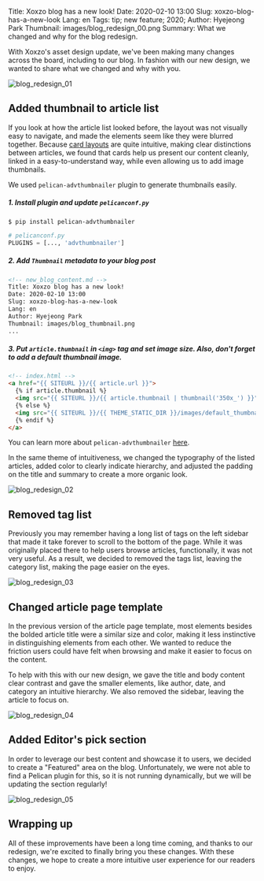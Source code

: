 Title: Xoxzo blog has a new look!
Date: 2020-02-10 13:00 
Slug: xoxzo-blog-has-a-new-look
Lang: en 
Tags: tip; new feature; 2020; 
Author: Hyejeong Park
Thumbnail: images/blog_redesign_00.png 
Summary: What we changed and why for the blog redesign.

With Xoxzo's asset design update, we've been making many changes across the board, including to our blog. In fashion with our new design, we wanted to share what we changed and why with you.

![blog_redesign_01]({filename}/images/blog_redesign_01.png)

## Added thumbnail to article list

If you look at how the article list looked before, the layout was not visually easy to navigate, and made the elements seem like they were blurred together.
Because [card layouts](https://www.intercom.com/blog/why-cards-are-the-future-of-the-web/) are quite intuitive, making clear distinctions between articles, we found that cards help us present our content cleanly, linked in a easy-to-understand way, while even allowing us to add image thumbnails.

We used `pelican-advthumbnailer` plugin to generate thumbnails easily.

##### 1. Install plugin and update `pelicanconf.py`
```
$ pip install pelican-advthumbnailer
```

```python
# pelicanconf.py
PLUGINS = [..., 'advthumbnailer']
```

##### 2. Add `Thumbnail` metadata to your blog post
```html
<!-- new_blog_content.md -->
Title: Xoxzo blog has a new look!
Date: 2020-02-10 13:00 
Slug: xoxzo-blog-has-a-new-look
Lang: en
Author: Hyejeong Park
Thumbnail: images/blog_thumbnail.png
...
```

##### 3. Put `article.thumbnail` in `<img>` tag and set image size. Also, don't forget to add a default thumbnail image.
```html
<!-- index.html -->
<a href="{{ SITEURL }}/{{ article.url }}">
  {% if article.thumbnail %}
  <img src="{{ SITEURL }}/{{ article.thumbnail | thumbnail('350x_') }}">
  {% else %}
  <img src="{{ SITEURL }}/{{ THEME_STATIC_DIR }}/images/default_thumbnail.png">
  {% endif %}
</a>
```

You can learn more about `pelican-advthumbnailer` [here](https://github.com/AlexJF/pelican-advthumbnailer).

In the same theme of intuitiveness, we changed the typography of the listed articles, added color to clearly indicate hierarchy, and adjusted the padding on the title and summary to create a more organic look.

![blog_redesign_02]({filename}/images/blog_redesign_02.png)

## Removed tag list
Previously you may remember having a long list of tags on the left sidebar that made it take forever to scroll to the bottom of the page. While it was originally placed there to help users browse articles, functionally, it was not very useful. As a result, we decided to removed the tags list, leaving the category list, making the page easier on the eyes.

![blog_redesign_03]({filename}/images/blog_redesign_03.png)

## Changed article page template
In the previous version of the article page template, most elements besides the bolded article title were a similar size and color, making it less instinctive in distinguishing elements from each other. We wanted to reduce the friction users could have felt when browsing and make it easier to focus on the content.

To help with this with our new design, we gave the title and body content clear contrast and gave the smaller elements, like author, date, and category an intuitive hierarchy. We also removed the sidebar, leaving the article to focus on.

![blog_redesign_04]({filename}/images/blog_redesign_04.png)

## Added Editor's pick section
In order to leverage our best content and showcase it to users, we decided to create a "Featured" area on the blog. Unfortunately, we were not able to find a Pelican plugin for this, so it is not running dynamically, but we will be updating the section regularly!

![blog_redesign_05]({filename}/images/blog_redesign_05.png)

## Wrapping up
All of these improvements have been a long time coming, and thanks to our redesign, we're excited to finally bring you these changes. With these changes, we hope to create a more intuitive user experience for our readers to enjoy.